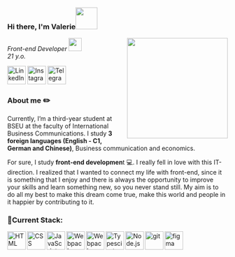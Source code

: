 ### Hi there, I'm Valerie<img src="https://media.giphy.com/media/mGcNjsfWAjY5AEZNw6/giphy.gif" width="50"></h2>
<img align='right' src="https://media.giphy.com/media/ieyl9zmCjO4b4t6qoY/giphy.gif" width="230">
<p><em>Front-end Developer <img src="https://media.giphy.com/media/fYSnHlufseco8Fh93Z/giphy.gif" width="30"></br>21 y.o.</em></p>

<a href="https://www.linkedin.com/in/%D0%B2%D0%B0%D0%BB%D0%B5%D1%80%D0%B8%D1%8F-%D0%B8%D0%B2%D0%B0%D1%88%D0%BA%D0%B5%D0%B2%D0%B8%D1%87-a19124256/" target="_blank"> <img src="https://www.redkeynetwork.org/resources/Pictures/Linkedin-01.png" alt="LinkedIn" title="LinkedIn" height='42px'/></a>
<a href="https://www.instagram.com/valeria__ivashkevich/" target="_blank"> <img src="https://telegra.ph/file/0361444e5f307c49f758b.png" alt="Instagram" title="Instagram" height='42px'/></a>
<a href="https://t.me/valerjanochka" target="_blank"> <img src="https://mir-rast.ru/wp-content/uploads/2023/11/telegram_icon.png" alt="Telegram" title="Telegram" height='42px'/></a>

### About me :pencil2:
Currently, I’m a third-year student at BSEU at the faculty of International Business Communications. I study **3 foreign languages (English - С1, German and Chinese)**, Business communication and economics. 

For sure, I study **front-end developmen**t :computer:. I really fell in love with this IT-direction. I realized that I wanted to connect my life with front-end, since it is something that I enjoy and there is always the opportunity to improve your skills and learn something new, so you never stand still. My aim is to do all my best to make this dream come true, make this world and people in it happier by contributing to it.

### 🔨Current Stack:
<img align="left" alt="HTML" height ="42px"  title="HTML" src="https://2.bp.blogspot.com/-gRcP5tUNa18/VVjaYKKafEI/AAAAAAAAEmM/TlFNdSVC7Pw/s1600/pengertian%2Bhtml%2Bfungsi%2Bhtml%2Bsejarah%2Bhtml.png">
<img align="left" alt="CSS" height ="42px"  title="CSS" src="https://umk-web.com/assets/img/css-logo-2.png">
<img align="left" alt="JavaScript" height ="42px"  title="JavaScript" src="https://upload.wikimedia.org/wikipedia/commons/thumb/9/99/Unofficial_JavaScript_logo_2.svg/320px-Unofficial_JavaScript_logo_2.svg.png">
<img align="left" alt="Webpack" height ="42px" title="Webpack" src="https://www.freedownloadlogo.com/logos/w/webpack-icon.svg">
<img align="left" alt="Webpack" height ="42px" title="SASS" src="https://user-images.githubusercontent.com/7737763/27281423-157a2abc-54ec-11e7-9830-4384d6dd410c.png">
<a href="https://www.typescriptlang.org/" target="_blank"><img align="left" alt="Typescirpt"  title="Typescript" height ="42px" src="https://raw.githubusercontent.com/rahul-jha98/github_readme_icons/main/language_and_tools/square/typescript/typescript.svg"></a>
<a href="https://nodejs.org" target="_blank"><img align="left" alt="Node.js" height ="42px"  title="node.js" src="https://raw.githubusercontent.com/rahul-jha98/github_readme_icons/main/language_and_tools/square/node/node.svg"></a>
<a href="https://git-scm.com/" target="_blank"> <img src="https://raw.githubusercontent.com/rahul-jha98/github_readme_icons/main/language_and_tools/square/git-scm/git-scm.svg" align="left" alt="git" title="git" height='42px'/> </a>
<a href="https://www.figma.com/" target="_blank"> <img src="https://raw.githubusercontent.com/rahul-jha98/github_readme_icons/main/language_and_tools/square/figma/figma.svg" alt="figma" title="figma" height='42px'/> </a>

<!--
**Valeria110/valeria110** is a ✨ _special_ ✨ repository because its `README.md` (this file) appears on your GitHub profile.

Here are some ideas to get you started:

- 🔭 I’m currently working on ...
- 🌱 I’m currently learning ...
- 👯 I’m looking to collaborate on ...
- 🤔 I’m looking for help with ...
- 💬 Ask me about ...
- 📫 How to reach me: ...
- 😄 Pronouns: ...
- ⚡ Fun fact: ...
-->
